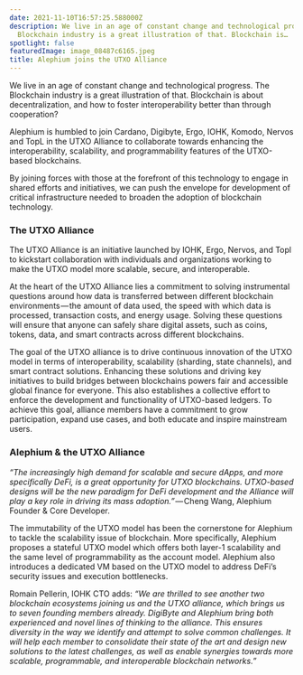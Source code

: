```yaml
---
date: 2021-11-10T16:57:25.588000Z
description: We live in an age of constant change and technological progress. The
  Blockchain industry is a great illustration of that. Blockchain is…
spotlight: false
featuredImage: image_08487c6165.jpeg
title: Alephium joins the UTXO Alliance
---
```


We live in an age of constant change and technological progress. The Blockchain industry is a great illustration of that. Blockchain is about decentralization, and how to foster interoperability better than through cooperation?

Alephium is humbled to join Cardano, Digibyte, Ergo, IOHK, Komodo, Nervos and TopL in the UTXO Alliance to collaborate towards enhancing the interoperability, scalability, and programmability features of the UTXO-based blockchains.

By joining forces with those at the forefront of this technology to engage in shared efforts and initiatives, we can push the envelope for development of critical infrastructure needed to broaden the adoption of blockchain technology.

### The UTXO Alliance

The UTXO Alliance is an initiative launched by IOHK, Ergo, Nervos, and Topl to kickstart collaboration with individuals and organizations working to make the UTXO model more scalable, secure, and interoperable.

At the heart of the UTXO Alliance lies a commitment to solving instrumental questions around how data is transferred between different blockchain environments — the amount of data used, the speed with which data is processed, transaction costs, and energy usage. Solving these questions will ensure that anyone can safely share digital assets, such as coins, tokens, data, and smart contracts across different blockchains.

The goal of the UTXO alliance is to drive continuous innovation of the UTXO model in terms of interoperability, scalability (sharding, state channels), and smart contract solutions. Enhancing these solutions and driving key initiatives to build bridges between blockchains powers fair and accessible global finance for everyone. This also establishes a collective effort to enforce the development and functionality of UTXO-based ledgers. To achieve this goal, alliance members have a commitment to grow participation, expand use cases, and both educate and inspire mainstream users.

### Alephium & the UTXO Alliance

*“The increasingly high demand for scalable and secure dApps, and more specifically DeFi, is a great opportunity for UTXO blockchains. UTXO-based designs will be the new paradigm for DeFi development and the Alliance will play a key role in driving its mass adoption.”* — Cheng Wang, Alephium Founder & Core Developer.

The immutability of the UTXO model has been the cornerstone for Alephium to tackle the scalability issue of blockchain. More specifically, Alephium proposes a stateful UTXO model which offers both layer-1 scalability and the same level of programmability as the account model. Alephium also introduces a dedicated VM based on the UTXO model to address DeFi’s security issues and execution bottlenecks.

Romain Pellerin, IOHK CTO adds: _“We are thrilled to see another two blockchain ecosystems joining us and the UTXO alliance, which brings us to seven founding members already. DigiByte and Alephium bring both experienced and novel lines of thinking to the alliance. This ensures diversity in the way we identify and attempt to solve common challenges. It will help each member to consolidate their state of the art and design new solutions to the latest challenges, as well as enable synergies towards more scalable, programmable, and interoperable blockchain networks.”_

